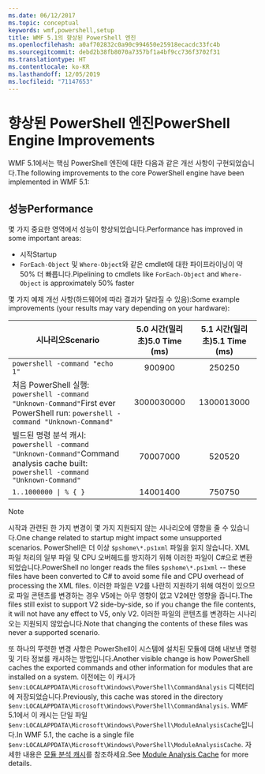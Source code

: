 ```yaml
---
ms.date: 06/12/2017
ms.topic: conceptual
keywords: wmf,powershell,setup
title: WMF 5.1의 향상된 PowerShell 엔진
ms.openlocfilehash: a0af702832c0a90c994650e25918ecacdc33fc4b
ms.sourcegitcommit: debd2b38fb8070a7357bf1a4bf9cc736f3702f31
ms.translationtype: HT
ms.contentlocale: ko-KR
ms.lasthandoff: 12/05/2019
ms.locfileid: "71147653"
---
```

# <a name="powershell-engine-improvements"></a><span data-ttu-id="0985a-103">향상된 PowerShell 엔진</span><span class="sxs-lookup"><span data-stu-id="0985a-103">PowerShell Engine Improvements</span></span>

<span data-ttu-id="0985a-104">WMF 5.1에서는 핵심 PowerShell 엔진에 대한 다음과 같은 개선 사항이 구현되었습니다.</span><span class="sxs-lookup"><span data-stu-id="0985a-104">The following improvements to the core PowerShell engine have been implemented in WMF 5.1:</span></span>

## <a name="performance"></a><span data-ttu-id="0985a-105">성능</span><span class="sxs-lookup"><span data-stu-id="0985a-105">Performance</span></span>

<span data-ttu-id="0985a-106">몇 가지 중요한 영역에서 성능이 향상되었습니다.</span><span class="sxs-lookup"><span data-stu-id="0985a-106">Performance has improved in some important areas:</span></span>

- <span data-ttu-id="0985a-107">시작</span><span class="sxs-lookup"><span data-stu-id="0985a-107">Startup</span></span>
- <span data-ttu-id="0985a-108">`ForEach-Object` 및 `Where-Object`와 같은 cmdlet에 대한 파이프라이닝이 약 50% 더 빠릅니다.</span><span class="sxs-lookup"><span data-stu-id="0985a-108">Pipelining to cmdlets like `ForEach-Object` and `Where-Object` is approximately 50% faster</span></span>

<span data-ttu-id="0985a-109">몇 가지 예제 개선 사항(하드웨어에 따라 결과가 달라질 수 있음):</span><span class="sxs-lookup"><span data-stu-id="0985a-109">Some example improvements (your results may vary depending on your hardware):</span></span>

| <span data-ttu-id="0985a-110">시나리오</span><span class="sxs-lookup"><span data-stu-id="0985a-110">Scenario</span></span> | <span data-ttu-id="0985a-111">5.0 시간(밀리초)</span><span class="sxs-lookup"><span data-stu-id="0985a-111">5.0 Time (ms)</span></span> | <span data-ttu-id="0985a-112">5.1 시간(밀리초)</span><span class="sxs-lookup"><span data-stu-id="0985a-112">5.1 Time (ms)</span></span> |
| -------- | :---------------: | :---------------: |
| `powershell -command "echo 1"` | <span data-ttu-id="0985a-113">900</span><span class="sxs-lookup"><span data-stu-id="0985a-113">900</span></span> | <span data-ttu-id="0985a-114">250</span><span class="sxs-lookup"><span data-stu-id="0985a-114">250</span></span> |
| <span data-ttu-id="0985a-115">처음 PowerShell 실행: `powershell -command "Unknown-Command"`</span><span class="sxs-lookup"><span data-stu-id="0985a-115">First ever PowerShell run: `powershell -command "Unknown-Command"`</span></span> | <span data-ttu-id="0985a-116">30000</span><span class="sxs-lookup"><span data-stu-id="0985a-116">30000</span></span> | <span data-ttu-id="0985a-117">13000</span><span class="sxs-lookup"><span data-stu-id="0985a-117">13000</span></span> |
| <span data-ttu-id="0985a-118">빌드된 명령 분석 캐시: `powershell -command "Unknown-Command"`</span><span class="sxs-lookup"><span data-stu-id="0985a-118">Command analysis cache built: `powershell -command "Unknown-Command"`</span></span> | <span data-ttu-id="0985a-119">7000</span><span class="sxs-lookup"><span data-stu-id="0985a-119">7000</span></span> | <span data-ttu-id="0985a-120">520</span><span class="sxs-lookup"><span data-stu-id="0985a-120">520</span></span> |
| <code>1..1000000 &#124; % { }</code> | <span data-ttu-id="0985a-121">1400</span><span class="sxs-lookup"><span data-stu-id="0985a-121">1400</span></span> | <span data-ttu-id="0985a-122">750</span><span class="sxs-lookup"><span data-stu-id="0985a-122">750</span></span> |

> [!NOTE]
> <span data-ttu-id="0985a-123">시작과 관련된 한 가지 변경이 몇 가지 지원되지 않는 시나리오에 영향을 줄 수 있습니다.</span><span class="sxs-lookup"><span data-stu-id="0985a-123">One change related to startup might impact some unsupported scenarios.</span></span> <span data-ttu-id="0985a-124">PowerShell은 더 이상 `$pshome\*.ps1xml` 파일을 읽지 않습니다. XML 파일 처리의 일부 파일 및 CPU 오버헤드를 방지하기 위해 이러한 파일이 C#으로 변환되었습니다.</span><span class="sxs-lookup"><span data-stu-id="0985a-124">PowerShell no longer reads the files `$pshome\*.ps1xml` -- these files have been converted to C# to avoid some file and CPU overhead of processing the XML files.</span></span> <span data-ttu-id="0985a-125">이러한 파일은 V2를 나란히 지원하기 위해 여전이 있으므로 파일 콘텐츠를 변경하는 경우 V5에는 아무 영향이 없고 V2에만 영향을 줍니다.</span><span class="sxs-lookup"><span data-stu-id="0985a-125">The files still exist to support V2 side-by-side, so if you change the file contents, it will not have any effect to V5, only V2.</span></span> <span data-ttu-id="0985a-126">이러한 파일의 콘텐츠를 변경하는 시나리오는 지원되지 않았습니다.</span><span class="sxs-lookup"><span data-stu-id="0985a-126">Note that changing the contents of these files was never a supported scenario.</span></span>

<span data-ttu-id="0985a-127">또 하나의 뚜렷한 변경 사항은 PowerShell이 시스템에 설치된 모듈에 대해 내보낸 명령 및 기타 정보를 캐시하는 방법입니다.</span><span class="sxs-lookup"><span data-stu-id="0985a-127">Another visible change is how PowerShell caches the exported commands and other information for modules that are installed on a system.</span></span> <span data-ttu-id="0985a-128">이전에는 이 캐시가 `$env:LOCALAPPDATA\Microsoft\Windows\PowerShell\CommandAnalysis` 디렉터리에 저장되었습니다.</span><span class="sxs-lookup"><span data-stu-id="0985a-128">Previously, this cache was stored in the directory `$env:LOCALAPPDATA\Microsoft\Windows\PowerShell\CommandAnalysis`.</span></span> <span data-ttu-id="0985a-129">WMF 5.1에서 이 캐시는 단일 파일 `$env:LOCALAPPDATA\Microsoft\Windows\PowerShell\ModuleAnalysisCache`입니다.</span><span class="sxs-lookup"><span data-stu-id="0985a-129">In WMF 5.1, the cache is a single file `$env:LOCALAPPDATA\Microsoft\Windows\PowerShell\ModuleAnalysisCache`.</span></span> <span data-ttu-id="0985a-130">자세한 내용은 [모듈 분석 캐시](release-notes.md#module-analysis-cache)를 참조하세요.</span><span class="sxs-lookup"><span data-stu-id="0985a-130">See [Module Analysis Cache](release-notes.md#module-analysis-cache) for more details.</span></span>
